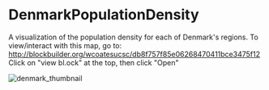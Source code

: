 # DenmarkPopulationDensity
A visualization of the population density for each of Denmark's regions.
To view/interact with this map, go to:
http://blockbuilder.org/wcoatesucsc/db8f757f85e06268470411bce3475f12
Click on "view bl.ock" at the top, then click "Open"

![denmark_thumbnail](https://user-images.githubusercontent.com/32546985/40195930-d00a81ba-59c3-11e8-9d81-515c0d3fbf28.png)
